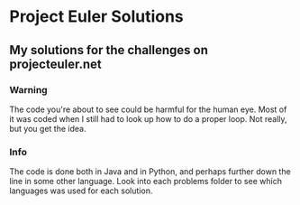 # Project Euler Solutions

## My solutions for the challenges on projecteuler.net

### Warning

The code you're about to see could be harmful for the human eye. Most of it was coded when I still had to look up how to do a proper loop. Not really, but you get the idea. 

### Info

The code is done both in Java and in Python, and perhaps further down the line in some other language. Look into each problems folder to see which languages was used for each solution. 
